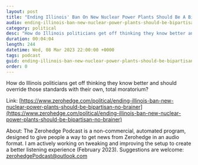 ```yaml
---
layout: post
title: "Ending Illinois' Ban On New Nuclear Power Plants Should Be A Bipartisan No-Brainer"
audio: ending-illinois-ban-new-nuclear-power-plants-should-be-bipartisan-no-brainer-0
category: political
desc: "How do Illinois politicians get off thinking they know better and should override those standards with their own, total moratorium?"
duration: 00:04:04
length: 244
datetime: Wed, 08 Mar 2023 22:00:00 +0000
tags: podcast
guid: ending-illinois-ban-new-nuclear-power-plants-should-be-bipartisan-no-brainer-0
order: 0
---
```

How do Illinois politicians get off thinking they know better and should override those standards with their own, total moratorium?

Link: [https://www.zerohedge.com/political/ending-illinois-ban-new-nuclear-power-plants-should-be-bipartisan-no-brainer](https://www.zerohedge.com/political/ending-illinois-ban-new-nuclear-power-plants-should-be-bipartisan-no-brainer)

About: The Zerohedge Podcast is a non-commercial, automated program, designed to give people a way to get news from Zerohedge in an audio format.  I am actively working on tweaking and improving the setup to create a better listening experience (February 2023).  Suggestions are welcome: [zerohedgePodcast@outlook.com](mailto:zerohedgePodcast@outlook.com)